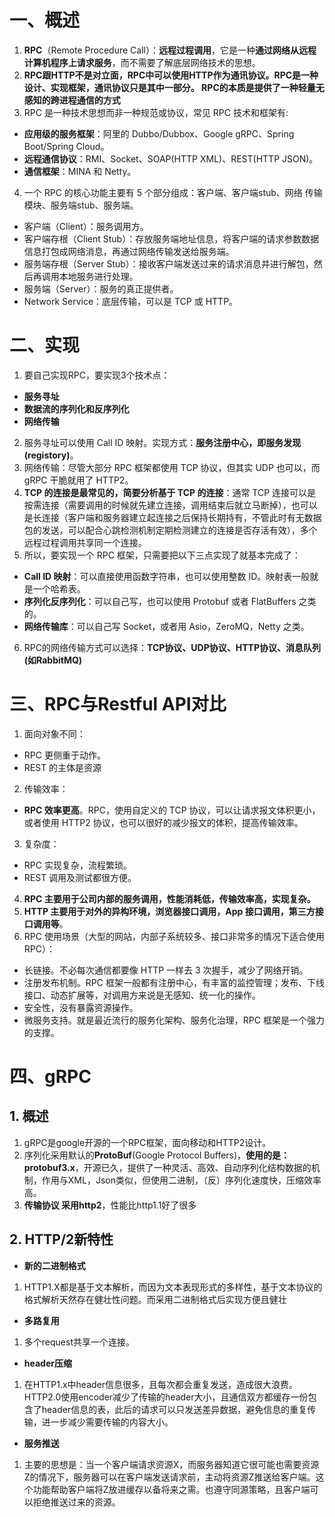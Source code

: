 # 一、概述
1. **RPC**（Remote Procedure Call）：**远程过程调用**，它是一种**通过网络从远程计算机程序上请求服务**，而不需要了解底层网络技术的思想。
2. **RPC跟HTTP不是对立面，RPC中可以使用HTTP作为通讯协议。RPC是一种设计、实现框架，通讯协议只是其中一部分。
RPC的本质是提供了一种轻量无感知的跨进程通信的方式**
3. RPC 是一种技术思想而非一种规范或协议，常见 RPC 技术和框架有:
- **应用级的服务框架**：阿里的 Dubbo/Dubbox、Google gRPC、Spring Boot/Spring Cloud。
- **远程通信协议**：RMI、Socket、SOAP(HTTP XML)、REST(HTTP JSON)。
- **通信框架**：MINA 和 Netty。
4. 一个 RPC 的核心功能主要有 5 个部分组成：客户端、客户端stub、网络
传输模块、服务端stub、服务端。
- 客户端（Client）：服务调用方。
- 客户端存根（Client Stub）：存放服务端地址信息，将客户端的请求参数数据信息打包成网络消息，再通过网络传输发送给服务端。
- 服务端存根（Server Stub）：接收客户端发送过来的请求消息并进行解包，然后再调用本地服务进行处理。
- 服务端（Server）：服务的真正提供者。
- Network Service：底层传输，可以是 TCP 或 HTTP。

# 二、实现
1. 要自己实现RPC，要实现3个技术点：
- **服务寻址**
- **数据流的序列化和反序列化**
- **网络传输**
2. 服务寻址可以使用 Call ID 映射。实现方式：**服务注册中心，即服务发现(registory)**。
3. 网络传输：尽管大部分 RPC 框架都使用 TCP 协议，但其实 UDP 也可以，而 gRPC 干脆就用了 HTTP2。
4. **TCP 的连接是最常见的，简要分析基于 TCP 的连接**：通常 TCP 连接可以是按需连接（需要调用的时候就先建立连接，调用结束后就立马断掉），也可以是长连接（客户端和服务器建立起连接之后保持长期持有，不管此时有无数据包的发送，可以配合心跳检测机制定期检测建立的连接是否存活有效），多个远程过程调用共享同一个连接。
5. 所以，要实现一个 RPC 框架，只需要把以下三点实现了就基本完成了：
- **Call ID 映射**：可以直接使用函数字符串，也可以使用整数 ID。映射表一般就是一个哈希表。
- **序列化反序列化**：可以自己写，也可以使用 Protobuf 或者 FlatBuffers 之类的。
- **网络传输库**：可以自己写 Socket，或者用 Asio，ZeroMQ，Netty 之类。
6. RPC的网络传输方式可以选择：**TCP协议、UDP协议、HTTP协议、消息队列(如RabbitMQ)**

# 三、RPC与Restful API对比
1. 面向对象不同：
- RPC 更侧重于动作。
- REST 的主体是资源
2. 传输效率：
- **RPC 效率更高**。RPC，使用自定义的 TCP 协议，可以让请求报文体积更小，或者使用 HTTP2 协议，也可以很好的减少报文的体积，提高传输效率。
3. 复杂度：
- RPC 实现复杂，流程繁琐。
- REST 调用及测试都很方便。
4. **RPC 主要用于公司内部的服务调用，性能消耗低，传输效率高，实现复杂。**
5. **HTTP 主要用于对外的异构环境，浏览器接口调用，App 接口调用，第三方接口调用等**。
6. RPC 使用场景（大型的网站，内部子系统较多、接口非常多的情况下适合使用 RPC）：
- 长链接。不必每次通信都要像 HTTP 一样去 3 次握手，减少了网络开销。
- 注册发布机制。RPC 框架一般都有注册中心，有丰富的监控管理；发布、下线接口、动态扩展等，对调用方来说是无感知、统一化的操作。
- 安全性，没有暴露资源操作。
- 微服务支持。就是最近流行的服务化架构、服务化治理，RPC 框架是一个强力的支撑。

# 四、gRPC

## 1. 概述
1. gRPC是google开源的一个RPC框架，面向移动和HTTP2设计。
2. 序列化采用默认的**ProtoBuf**(Google Protocol Buffers)，**使用的是：protobuf3.x**，开源已久，提供了一种灵活、高效、自动序列化结构数据的机制，作用与XML，Json类似，但使用二进制，（反）序列化速度快，压缩效率高。
3. **传输协议 采用http2**，性能比http1.1好了很多

## 2. HTTP/2新特性
- **新的二进制格式**
1. HTTP1.X都是基于文本解析，而因为文本表现形式的多样性，基于文本协议的格式解析天然存在健壮性问题。而采用二进制格式后实现方便且健壮
- **多路复用**
1. 多个request共享一个连接。
- **header压缩**
1. 在HTTP1.x中header信息很多，且每次都会重复发送，造成很大浪费。HTTP2.0使用encoder减少了传输的header大小，且通信双方都缓存一份包含了header信息的表，此后的请求可以只发送差异数据，避免信息的重复传输，进一步减少需要传输的内容大小。
- **服务推送**
1. 主要的思想是：当一个客户端请求资源X，而服务器知道它很可能也需要资源Z的情况下，服务器可以在客户端发送请求前，主动将资源Z推送给客户端。这个功能帮助客户端将Z放进缓存以备将来之需。也遵守同源策略，且客户端可以拒绝推送过来的资源。
